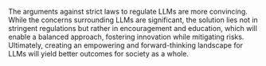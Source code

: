 The arguments against strict laws to regulate LLMs are more convincing. While the concerns surrounding LLMs are significant, the solution lies not in stringent regulations but rather in encouragement and education, which will enable a balanced approach, fostering innovation while mitigating risks. Ultimately, creating an empowering and forward-thinking landscape for LLMs will yield better outcomes for society as a whole.